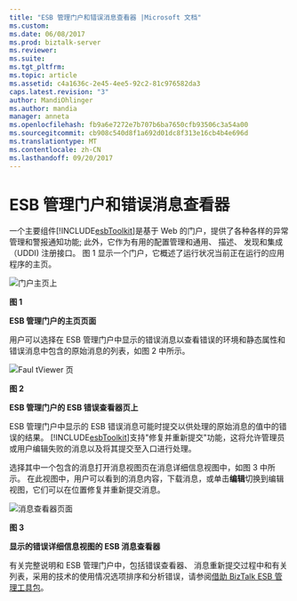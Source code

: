 ```yaml
---
title: "ESB 管理门户和错误消息查看器 |Microsoft 文档"
ms.custom: 
ms.date: 06/08/2017
ms.prod: biztalk-server
ms.reviewer: 
ms.suite: 
ms.tgt_pltfrm: 
ms.topic: article
ms.assetid: c4a1636c-2e45-4ee5-92c2-81c976582da3
caps.latest.revision: "3"
author: MandiOhlinger
ms.author: mandia
manager: anneta
ms.openlocfilehash: fb9a6e7272e7b707b6ba7650cfb93506c3a54a00
ms.sourcegitcommit: cb908c540d8f1a692d01dc8f313e16cb4b4e696d
ms.translationtype: MT
ms.contentlocale: zh-CN
ms.lasthandoff: 09/20/2017
---
```

# <a name="the-esb-management-portal-and-fault-message-viewer"></a>ESB 管理门户和错误消息查看器
一个主要组件[!INCLUDE[esbToolkit](../includes/esbtoolkit-md.md)]是基于 Web 的门户，提供了各种各样的异常管理和警报通知功能; 此外，它作为有用的配置管理和通用、 描述、 发现和集成 （UDDI) 注册接口。 图 1 显示一个门户，它概述了运行状况当前正在运行的应用程序的主页。  
  
 ![门户主页上](../esb-toolkit/media/portalhomepage.gif "PortalHomePage")  
  
 **图 1**  
  
 **ESB 管理门户的主页页面**  
  
 用户可以选择在 ESB 管理门户中显示的错误消息以查看错误的环境和静态属性和错误消息中包含的原始消息的列表，如图 2 中所示。  
  
 ![Faul tViewer 页](../esb-toolkit/media/ch4-faultviewerpage.gif "第四章第 4 FaultViewerPage")  
  
 **图 2**  
  
 **ESB 管理门户的 ESB 错误查看器页上**  
  
 ESB 管理门户中显示的 ESB 错误消息可能时提交以供处理的原始消息的值中的错误的结果。 [!INCLUDE[esbToolkit](../includes/esbtoolkit-md.md)]支持"修复并重新提交"功能，这将允许管理员或用户编辑失败的消息以及将其提交至入口进行处理。  
  
 选择其中一个包含的消息打开消息视图页在消息详细信息视图中，如图 3 中所示。 在此视图中，用户可以看到的消息内容，下载消息，或单击**编辑**切换到编辑视图，它们可以在位置修复并重新提交消息。  
  
 ![消息查看器页面](../esb-toolkit/media/ch4-messageviewerpage.gif "第四章第 4 MessageViewerPage")  
  
 **图 3**  
  
 **显示的错误详细信息视图的 ESB 消息查看器**  
  
 有关完整说明和 ESB 管理门户中，包括错误查看器、 消息重新提交过程中和有关列表，采用的技术的使用情况选项排序和分析错误，请参阅[借助 BizTalk ESB 管理工具包](../esb-toolkit/administration-with-the-biztalk-esb-toolkit.md)。
